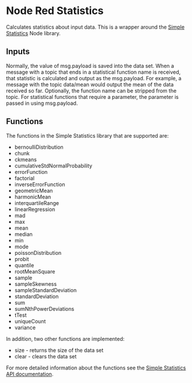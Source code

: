 # Node Red Statistics

Calculates statistics about input data. This is a wrapper around the [Simple Statistics](http://simplestatistics.org) Node library.

## Inputs

Normally, the value of msg.payload is saved into the data set. When a message with a topic that ends in a statistical function name is received, that statistic is calculated and output as the msg.payload. For example, a message with the topic data/mean would output the mean of the data received so far. Optionally, the function name can be stripped from the topic. For statistical functions that require a parameter, the parameter is passed in using msg.payload.

## Functions

The functions in the Simple Statistics library that are supported are:

- bernoulliDistribution
- chunk
- ckmeans
- cumulativeStdNormalProbability
- errorFunction
- factorial
- inverseErrorFunction
- geometricMean
- harmonicMean
- interquartileRange
- linearRegression
- mad
- max
- mean
- median
- min
- mode
- poissonDistribution
- probit
- quantile
- rootMeanSquare
- sample
- sampleSkewness
- sampleStandardDeviation
- standardDeviation
- sum
- sumNthPowerDeviations
- tTest
- uniqueCount
- variance

In addition, two other functions are implemented:

- size - returns the size of the data set
- clear - clears the data set

For more detailed information about the functions see the [Simple Statistics API documentation](http://http://simplestatistics.org/docs/).


